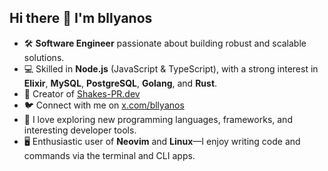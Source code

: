 ## Hi there 👋 I'm bllyanos

- 🛠️ **Software Engineer** passionate about building robust and scalable solutions.
- 💻 Skilled in **Node.js** (JavaScript & TypeScript), with a strong interest in **Elixir**, **MySQL**, **PostgreSQL**, **Golang**, and **Rust**.
- 🚀 Creator of [Shakes-PR.dev](https://shakes-pr.dev)
- 🐦 Connect with me on [x.com/bllyanos](https://x.com/bllyanos)
- 🌱 I love exploring new programming languages, frameworks, and interesting developer tools.
- 🖥️ Enthusiastic user of **Neovim** and **Linux**—I enjoy writing code and commands via the terminal and CLI apps.

